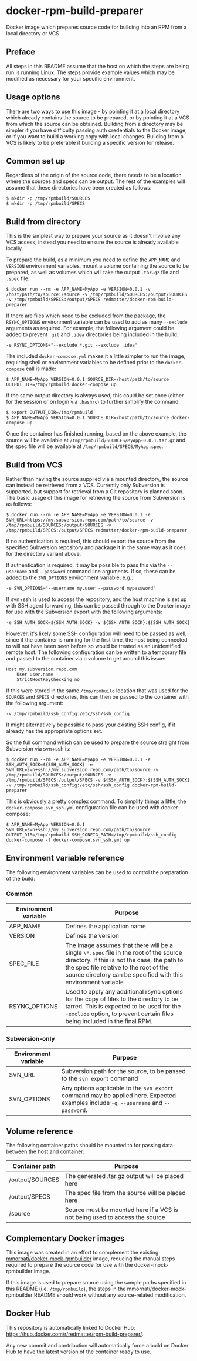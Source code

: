 # docker-rpm-build-preparer
Docker image which prepares source code for building into an RPM from a local directory or VCS

## Preface
All steps in this README assume that the host on which the steps are being run is running Linux.  The steps provide example values which may be modified as necessary for your specific environment.

## Usage options
There are two ways to use this image - by pointing it at a local directory which already contains the source to be prepared, or by pointing it at a VCS from which the source can be obtained.
Building from a directory may be simpler if you have difficulty passing auth credentials to the Docker image, or if you want to build a working copy with local changes.  Building from a VCS is likely to be preferable if building a specific version for release.

## Common set up
Regardless of the origin of the source code, there needs to be a location where the sources and specs can be output.  The rest of the examples will assume that these directories have been created as follows:
```
$ mkdir -p /tmp/rpmbuild/SOURCES
$ mkdir -p /tmp/rpmbuild/SPECS
```

## Build from directory
This is the simplest way to prepare your source as it doesn't involve any VCS access; instead you need to ensure the source is already available locally.

To prepare the build, as a minimum you need to define the `APP_NAME` and `VERSION` environment variables, mount a volume containing the source to be prepared, as well as volumes which will take the output `.tar.gz` file and `.spec` file.

```
$ docker run --rm -e APP_NAME=MyApp -e VERSION=0.0.1 -v /host/path/to/source:/source -v /tmp/rpmbuild/SOURCES:/output/SOURCES -v /tmp/rpmbuild/SPECS:/output/SPECS redmatter/docker-rpm-build-preparer
```

If there are files which need to be excluded from the package, the `RSYNC_OPTIONS` environment variable can be used to add as many `--exclude` arguments as required.  For example, the following argument could be added to prevent `.git` and `.idea` directories being included in the build:
```
-e RSYNC_OPTIONS="--exclude *.git --exclude .idea"
```

The included `docker-compose.yml` makes it a little simpler to run the image, requiring shell or environment variables to be defined prior to the `docker-compose` call is made:
```
$ APP_NAME=MyApp VERSION=0.0.1 SOURCE_DIR=/host/path/to/source OUTPUT_DIR=/tmp/rpmbuild docker-compose up
```

If the same output directory is always used, this could be set once (either for the session or on login via `.bashrc`) to further simplify the command:

```
$ export OUTPUT_DIR=/tmp/rpmbuild 
$ APP_NAME=MyApp VERSION=0.0.1 SOURCE_DIR=/host/path/to/source docker-compose up
```

Once the container has finished running, based on the above example, the source will be available at `/tmp/rpmbuild/SOURCES/MyApp-0.0.1.tar.gz` and the spec file will be available at `/tmp/rpmbuild/SPECS/MyApp.spec`.

## Build from VCS
Rather than having the source supplied via a mounted directory, the source can instead be retrieved from a VCS.  Currently only Subversion is supported, but support for retrieval from a Git repository is planned soon.
The basic usage of this image for retrieving the source from Subversion is as follows:
```
$ docker run --rm -e APP_NAME=MyApp -e VERSION=0.0.1 -e SVN_URL=https://my.subversion.repo.com/path/to/source -v /tmp/rpmbuild/SOURCES:/output/SOURCES -v /tmp/rpmbuild/SPECS:/output/SPECS redmatter/docker-rpm-build-preparer
```

If no authentication is required, this should export the source from the specified Subversion repository and package it in the same way as it does for the directory variant above.

If authentication is required, it may be possible to pass this via the `--username` and `--password` command line arguments.  If so, these can be added to the `SVN_OPTIONS` environment variable, e.g.:
```
-e SVN_OPTIONS="--username my.user --password mypassword"
```

If svn+ssh is used to access the repository, and the host machine is set up with SSH agent forwarding, this can be passed through to the Docker image for use with the Subversion export with the following arguments:
```
-e SSH_AUTH_SOCK=${SSH_AUTH_SOCK} -v ${SSH_AUTH_SOCK}:${SSH_AUTH_SOCK}
```
However, it's likely some SSH configuration will need to be passed as well, since if the container is running for the first time, the host being connected to will not have been seen before so would be treated as an unidentified remote host.
The following configuration can be written to a temporary file and passed to the container via a volume to get around this issue:
```
Host my.subversion.repo.com
    User user.name
    StrictHostKeyChecking no
```

If this were stored in the same `/tmp/rpmbuild` location that was used for the `SOURCES` and `SPECS` directories, this can then be passed to the container with the following argument:
```
-v /tmp/rpmbuild/ssh_config:/etc/ssh/ssh_config 
```
It might alternatively be possible to pass your existing SSH config, if it already has the appropriate options set.

So the full command which can be used to prepare the source straight from Subversion via svn+ssh is:
```
$ docker run --rm -e APP_NAME=MyApp -e VERSION=0.0.1 -e SSH_AUTH_SOCK=${SSH_AUTH_SOCK} -e SVN_URL=svn+ssh://my.subversion.repo.com/path/to/source -v /tmp/rpmbuild/SOURCES:/output/SOURCES -v /tmp/rpmbuild/SPECS:/output/SPECS -v ${SSH_AUTH_SOCK}:${SSH_AUTH_SOCK} -v /tmp/rpmbuild/ssh_config:/etc/ssh/ssh_config docker-rpm-build-preparer
```

This is obviously a pretty complex command.  To simplify things a little, the `docker-compose.svn_ssh.yml` configuration file can be used with docker-compose:

```
$ APP_NAME=MyApp VERSION=0.0.1 SVN_URL=svn+ssh://my.subversion.repo.com/path/to/source OUTPUT_DIR=/tmp/rpmbuild SSH_CONFIG_PATH=/tmp/rpmbuild/ssh_config docker-compose -f docker-compose.svn_ssh.yml up
```

## Environment variable reference
The following environment variables can be used to control the preparation of the build:
### Common
|Environment variable|Purpose|
|--------------------|-------|
|APP_NAME|Defines the application name|
|VERSION|Defines the version|
|SPEC_FILE|The image assumes that there will be a single `\*.spec` file in the root of the source directory.  If this is not the case, the path to the spec file relative to the root of the source directory can be specified with this environment variable|
|RSYNC_OPTIONS|Used to apply any additional rsync options for the copy of files to the directory to be tarred.  This is expected to be used for the `--exclude` option, to prevent certain files being included in the final RPM.|


### Subversion-only
|Environment variable|Purpose|
|--------------------|-------|
|SVN_URL|Subversion path for the source, to be passed to the `svn export` command|
|SVN_OPTIONS|Any options applicable to the `svn export` command may be applied here.  Expected examples include `-q`, `--username` and `--password`.|

## Volume reference
The following container paths should be mounted to for passing data between the host and container:

|Container path|Purpose|
|--------------|-------|
|/output/SOURCES|The generated .tar.gz output will be placed here|
|/output/SPECS|The spec file from the source will be placed here|
|/source|Source must be mounted here if a VCS is not being used to access the source|

## Complementary Docker images
This image was created in an effort to complement the existing [mmornati/docker-mock-rpmbuilder](https://github.com/mmornati/docker-mock-rpmbuilder) image, reducing the manual steps required to prepare the source code for use with the docker-mock-rpmbuilder image.

If this image is used to prepare source using the sample paths specified in this README (i.e. `/tmp/rpmbuild`), the steps in the mmornati/docker-mock-rpmbuilder README should work without any source-related modification.

## Docker Hub
This repository is automatically linked to Docker Hub: https://hub.docker.com/r/redmatter/rpm-build-preparer/.

Any new commit and contribution will automatically force a build on Docker Hub to have the latest version of the container ready to use.
